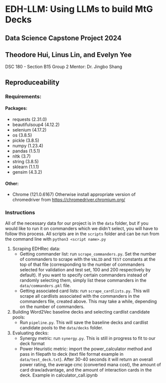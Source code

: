 # EDH-LLM: Using LLMs to build MtG Decks
## Data Science Capstone Project 2024
## Theodore Hui, Linus Lin, and Evelyn Yee
DSC 180 - Section B15 Group 2
Mentor: Dr. Jingbo Shang


## Reproduceability
### Requirements:
#### Packages:
- requests (2.31.0)
- beautifulsoup4 (4.12.2)
- selenium (4.17.2)
- os (3.8.5)
- pickle (3.8.5)
- numpy (1.23.4)
- pandas (1.5.1)
- nltk (3.7)
- string (3.8.5)
- sklearn (1.1.1)
- gensim (4.3.2)

#### Other:
- Chrome (121.0.6167) Otherwise install appropriate version of chromedriver from https://chromedriver.chromium.org/

### Instructions
All of the necessary data for our project is in the `data` folder, but if you would like to run it on commanders which we didn't select, you will have to follow this process. All scripts are in the `scripts` folder and can be run from the command line with `python3 <script name>.py`
1. Scraping EDHRec data:
    - Getting commander list: run `scrape_commanders.py`. Set the number of commanders to scrape with the `VALID` and `TEST` constants at the top of that file (corresponding to the number of commanders selected for validation and test set, 100 and 200 respectively by default). If you want to specify certain commanders instead of randomly selecting them, simply list these commanders in the `data/commanders.pkl` file.
    - Getting associated card lists: run `scrape_cardlists.py`. This will scrape all cardlists associated with the commanders in the commanders file, created above. This may take a while, depending on the number of commanders.
2. Building Word2Vec baseline decks and selecting cardlist candidate pools:
    - Run `pipeline.py`. This will save the baseline decks and cardlist candidate pools to the `data/decks` folder.
3. Evaluating decks:
    - Synergy metric: run `synergy.py`. This is still in progress to fit to our deck format
    - Power Heuristic metric: import the power_calculator method and pass in filepath to deck (text file format example in `data/test_deck.txt`). After 30-40 seconds it will return an overall power rating, the average cmc (converted mana cost), the amount of card draw/advantage, and the amount of interaction cards in the deck. Example in calculator_call.ipynb
